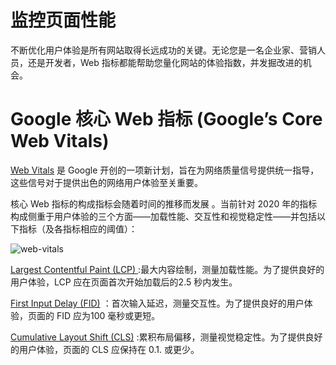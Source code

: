 # 监控页面性能

不断优化用户体验是所有网站取得长远成功的关键。无论您是一名企业家、营销人员，还是开发者，Web 指标都能帮助您量化网站的体验指数，并发掘改进的机会。

# Google 核心 Web 指标 (Google’s Core Web Vitals)
[Web Vitals](https://web.dev/vitals/) 是 Google 开创的一项新计划，旨在为网络质量信号提供统一指导，这些信号对于提供出色的网络用户体验至关重要。

核心 Web 指标的构成指标会随着时间的推移而发展 。当前针对 2020 年的指标构成侧重于用户体验的三个方面——加载性能、交互性和视觉稳定性——并包括以下指标（及各指标相应的阈值）：

![web-vitals](../assets/web-vitals.avif)

[Largest Contentful Paint (LCP) ](https://web.dev/lcp/):最大内容绘制，测量加载性能。为了提供良好的用户体验，LCP 应在页面首次开始加载后的2.5 秒内发生。

[First Input Delay (FID)](https://web.dev/fid/) ：首次输入延迟，测量交互性。为了提供良好的用户体验，页面的 FID 应为100 毫秒或更短。

[Cumulative Layout Shift (CLS)](https://web.dev/cls/) :累积布局偏移，测量视觉稳定性。为了提供良好的用户体验，页面的 CLS 应保持在 0.1. 或更少。